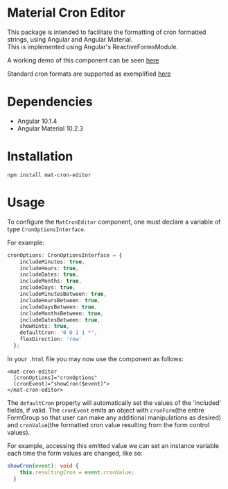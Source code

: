 # Material Cron Editor

This package is intended to facilitate the formatting of cron formatted strings, using Angular and Angular Material.  
This is implemented using Angular's ReactiveFormsModule.

A working demo of this component can be seen [here](http://cron-editor-demo.s3-website-us-east-1.amazonaws.com/)

Standard cron formats are supported as exemplified [here](https://crontab.guru/)

# Dependencies

- Angular 10.1.4
- Angular Material 10.2.3

# Installation

`npm install mat-cron-editor`

# Usage

To configure the `MatCronEditor` component, one must declare a variable of type `CronOptionsInterface`.

For example:
``` ts
cronOptions: CronOptionsInterface = {
    includeMinutes: true,
    includeHours: true,
    includeDates: true,
    includeMonths: true,
    includeDays: true,
    includeMinutesBetween: true,
    includeHoursBetween: true,
    includeDaysBetween: true,
    includeMonthsBetween: true,
    includeDatesBetween: true,
    showHints: true,
    defaultCron: '0 0 1 1 *',
    flexDirection: 'row'
  };
```

In your `.html` file you may now use the component as follows:
```angular2html
<mat-cron-editor
  [cronOptions]="cronOptions"
  (cronEvent)="showCron($event)">
</mat-cron-editor>
```

The `defaultCron` property will automatically set the values of the 'included' fields, if valid.
The `cronEvent` emits an object with `cronForm`(the entire FormGroup so that user can make any additional manipulations as desired) and `cronValue`(the formatted cron value resulting from the form control values).

For example, accessing this emitted value we can set an instance variable each time the form values are changed, like so:
```ts
showCron(event): void {
    this.resultingCron = event.cronValue;
  }
```
